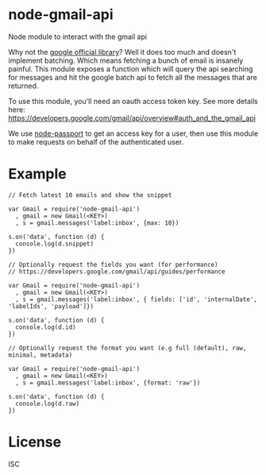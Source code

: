 node-gmail-api
==============

Node module to interact with the gmail api

Why not the [google official library](https://github.com/google/google-api-nodejs-client)? Well it does too much and doesn't implement batching.
Which means fetching a bunch of email is insanely painful. This module exposes a function which will query the api searching for messages and hit the google
batch api to fetch all the messages that are returned.

To use this module, you'll need an oauth access token key. See more details here: https://developers.google.com/gmail/api/overview#auth_and_the_gmail_api

We use [node-passport](https://github.com/jaredhanson/passport-google) to get an access key for a user, then use this module to make requests on behalf of the authenticated user.

Example
=======

```
// Fetch latest 10 emails and show the snippet

var Gmail = require('node-gmail-api')
  , gmail = new Gmail(<KEY>)
  , s = gmail.messages('label:inbox', {max: 10})

s.on('data', function (d) {
  console.log(d.snippet)
})
```


```
// Optionally request the fields you want (for performance)
// https://developers.google.com/gmail/api/guides/performance

var Gmail = require('node-gmail-api')
  , gmail = new Gmail(<KEY>)
  , s = gmail.messages('label:inbox', { fields: ['id', 'internalDate', 'labelIds', 'payload']})

s.on('data', function (d) {
  console.log(d.id)
})
```


```
// Optionally request the format you want (e.g full (default), raw, minimal, metadata) 

var Gmail = require('node-gmail-api')
  , gmail = new Gmail(<KEY>)
  , s = gmail.messages('label:inbox', {format: 'raw'})

s.on('data', function (d) {
  console.log(d.raw)
})
```

License
=======
ISC

